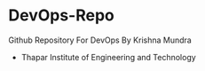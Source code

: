 # DevOps-Repo
Github Repository
For DevOps
By Krishna Mundra
- Thapar Institute of Engineering and Technology
